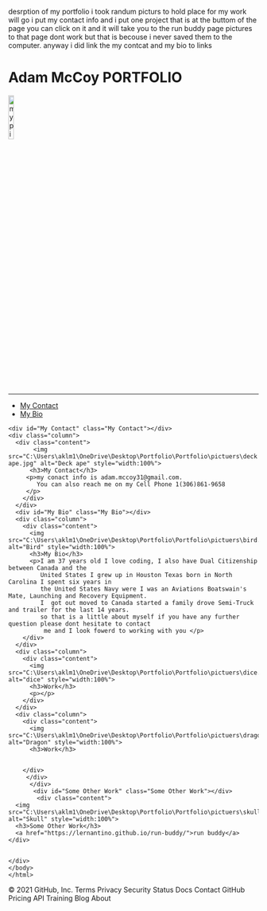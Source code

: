 desrption of my portfolio i took randum picturs to hold place for my work will go  i put my contact info and i put one project that is at the buttom of the page you can click on it and it will take you to the run buddy page pictures to that page dont work but that is becouse i never saved them to the computer. anyway i did link the my contcat and my bio to links 



<!DOCTYPE html>
<html lang="en-us">

<head>
      <meta charset="UTF-8"/>
      <div class="main">
    <link href="C:\Users\aklm1\OneDrive\Desktop\Portfolio\Portfolio\style.css" rel ="stylesheet" type ="text/css">
    <h1>Adam McCoy PORTFOLIO</h1>
    <img src="C:\Users\aklm1\OneDrive\Desktop\Portfolio\Portfolio\pictuers\IMG_4577.jpg" alt="my pictuer"  style="width:15%">
    <hr>
      <title>Adams Portfolio</title>
  </head>
  <body>
     <div class="header">
        <div>
          <ul>
              <li>
                  <a href="#My Contact">My Contact</a>
              </li>
              <li>
                  <a href="#My Bio">My Bio</a>
              </li>
          </ul>
      </div>
  </div>
  
    <div id="My Contact" class="My Contact"></div>
    <div class="column">
      <div class="content">
           <img src="C:\Users\aklm1\OneDrive\Desktop\Portfolio\Portfolio\pictuers\deck ape.jpg" alt="Deck ape" style="width:100%">
          <h3>My Contact</h3>
         <p>my conact info is adam.mccoy31@gmail.com. 
            You can also reach me on my Cell Phone 1(306)861-9658              
         </p>
        </div>
      </div>
      <div id="My Bio" class="My Bio"></div>
      <div class="column">
        <div class="content">
          <img src="C:\Users\aklm1\OneDrive\Desktop\Portfolio\Portfolio\pictuers\bird.jpg" alt="Bird" style="width:100%">
          <h3>My Bio</h3>
          <p>I am 37 years old I love coding, I also have Dual Citizenship between Canada and the
             United States I grew up in Houston Texas born in North Carolina I spent six years in 
             the United States Navy were I was an Aviations Boatswain's Mate, Launching and Recovery Equipment. 
             I  got out moved to Canada started a family drove Semi-Truck and trailer for the last 14 years. 
             so that is a little about myself if you have any further question please dont hesitate to contact
              me and I look fowerd to working with you </p>
        </div>
      </div>
      <div class="column">
        <div class="content">
          <img src="C:\Users\aklm1\OneDrive\Desktop\Portfolio\Portfolio\pictuers\dice.jpg" alt="dice" style="width:100%">
          <h3>Work</h3>
          <p></p>
        </div>
      </div>
      <div class="column">
        <div class="content">
          <img src="C:\Users\aklm1\OneDrive\Desktop\Portfolio\Portfolio\pictuers\dragon.jpg" alt="Dragon" style="width:100%">
          <h3>Work</h3>
       
        
        </div>
         </div>
          </div>
           <div id="Some Other Work" class="Some Other Work"></div>
            <div class="content">
      <img src="C:\Users\aklm1\OneDrive\Desktop\Portfolio\Portfolio\pictuers\skull.jpg" alt="Skull" style="width:100%">
      <h3>Some Other Work</h3>
      <a href="https://lernantino.github.io/run-buddy/">run buddy</a>
    </div>
    
 
    </div>
    </body>
    </html>
© 2021 GitHub, Inc.
Terms
Privacy
Security
Status
Docs
Contact GitHub
Pricing
API
Training
Blog
About
